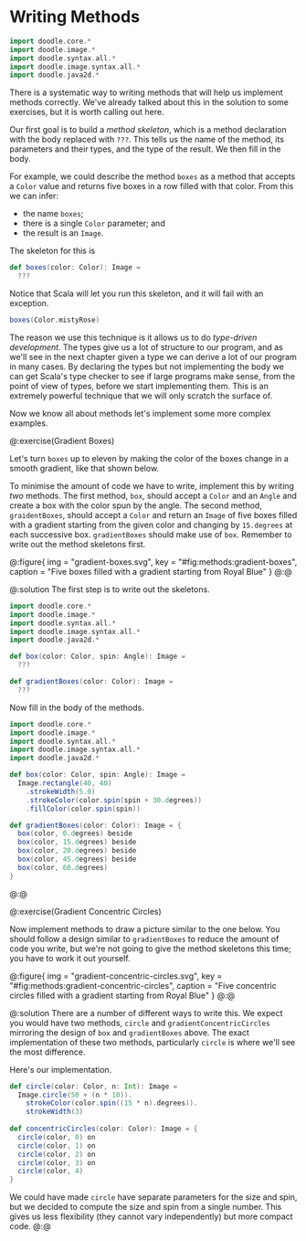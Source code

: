 # Writing Methods

```scala mdoc:invisible
import doodle.core.*
import doodle.image.*
import doodle.syntax.all.*
import doodle.image.syntax.all.*
import doodle.java2d.*
```

There is a systematic way to writing methods that will help us implement methods correctly.
We've already talked about this in the solution to some exercises, but it is worth calling out here.

Our first goal is to build a *method skeleton*, which is a method declaration with the body replaced with `???`.
This tells us the name of the method, its parameters and their types, and the type of the result.
We then fill in the body.

For example, we could describe the method `boxes` as a method that accepts a `Color` value and returns five boxes in a row filled with that color.
From this we can infer:

- the name `boxes`;
- there is a single `Color` parameter; and
- the result is an `Image`.

The skeleton for this is

```scala mdoc:silent
def boxes(color: Color): Image =
  ???
```

Notice that Scala will let you run this skeleton, and it will fail with an exception.

```scala mdoc:silent:fail
boxes(Color.mistyRose)
```

The reason we use this technique is it allows us to do *type-driven development*.
The types give us a lot of structure to our program, and as we'll see in the next chapter given a type we can derive a lot of our program in many cases.
By declaring the types but not implementing the body we can get Scala's type checker to see if large programs make sense, from the point of view of types, before we start implementing them.
This is an extremely powerful technique that we will only scratch the surface of.

Now we know all about methods let's implement some more complex examples.


@:exercise(Gradient Boxes)

Let's turn `boxes` up to eleven by making the color of the boxes change in a smooth gradient, like that shown below.

To minimise the amount of code we have to write, implement this by writing *two* methods.
The first method, `box`, should accept a `Color` and an `Angle` and create a box with the color spun by the angle.
The second method, `graidentBoxes`, should accept a `Color` and return an `Image` of five boxes filled with a gradient starting from the given color and changing by `15.degrees` at each successive box. `gradientBoxes` should make use of `box`.
Remember to write out the method skeletons first.

@:figure{ img = "gradient-boxes.svg", key = "#fig:methods:gradient-boxes", caption = "Five boxes filled with a gradient starting from Royal Blue" }
@:@

@:solution
The first step is to write out the skeletons.

```scala mdoc:reset:invisible
import doodle.core.*
import doodle.image.*
import doodle.syntax.all.*
import doodle.image.syntax.all.*
import doodle.java2d.*
```
```scala mdoc:silent
def box(color: Color, spin: Angle): Image =
  ???

def gradientBoxes(color: Color): Image =
  ???
```

Now fill in the body of the methods.

```scala mdoc:reset:invisible
import doodle.core.*
import doodle.image.*
import doodle.syntax.all.*
import doodle.image.syntax.all.*
import doodle.java2d.*
```
```scala mdoc:silent
def box(color: Color, spin: Angle): Image =
  Image.rectangle(40, 40)
    .strokeWidth(5.0)
    .strokeColor(color.spin(spin + 30.degrees))
    .fillColor(color.spin(spin)) 

def gradientBoxes(color: Color): Image = {
  box(color, 0.degrees) beside 
  box(color, 15.degrees) beside
  box(color, 20.degrees) beside
  box(color, 45.degrees) beside
  box(color, 60.degrees)
}
```
@:@


@:exercise(Gradient Concentric Circles)

Now implement methods to draw a picture similar to the one below.
You should follow a design similar to `gradientBoxes` to reduce the amount of code you write, but we're not going to give the method skeletons this time; you have to work it out yourself.

@:figure{ img = "gradient-concentric-circles.svg", key = "#fig:methods:gradient-concentric-circles", caption = "Five concentric circles filled with a gradient starting from Royal Blue" }
@:@

@:solution
There are a number of different ways to write this. 
We expect you would have two methods, `circle` and `gradientConcentricCircles` mirroring the design of `box` and `gradientBoxes` above.
The exact implementation of these two methods, particularly `circle` is where we'll see the most difference.

Here's our implementation.

```scala mdoc:silent
def circle(color: Color, n: Int): Image = 
  Image.circle(50 + (n * 10)).
    strokeColor(color.spin((15 * n).degrees)).
    strokeWidth(3)
    
def concentricCircles(color: Color): Image = {
  circle(color, 0) on
  circle(color, 1) on
  circle(color, 2) on
  circle(color, 3) on
  circle(color, 4)
}
```

We could have made `circle` have separate parameters for the size and spin, but we decided to compute the size and spin from a single number.
This gives us less flexibility (they cannot vary independently) but more compact code.
@:@
